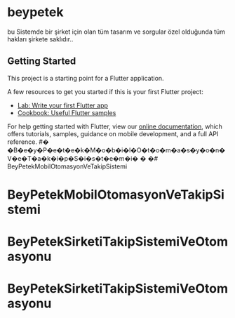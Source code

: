 # beypetek

bu Sistemde bir şirket için olan tüm tasarım ve sorgular özel olduğunda tüm hakları şirkete saklıdır..

## Getting Started

This project is a starting point for a Flutter application.

A few resources to get you started if this is your first Flutter project:

- [Lab: Write your first Flutter app](https://flutter.dev/docs/get-started/codelab)
- [Cookbook: Useful Flutter samples](https://flutter.dev/docs/cookbook)

For help getting started with Flutter, view our
[online documentation](https://flutter.dev/docs), which offers tutorials,
samples, guidance on mobile development, and a full API reference.
#� �B�e�y�P�e�t�e�k�M�o�b�i�l�O�t�o�m�a�s�y�o�n�V�e�T�a�k�i�p�S�i�s�t�e�m�i�
�
�#  BeyPetekMobilOtomasyonVeTakipSistemi
# BeyPetekMobilOtomasyonVeTakipSistemi
# BeyPetekSirketiTakipSistemiVeOtomasyonu
# BeyPetekSirketiTakipSistemiVeOtomasyonu
